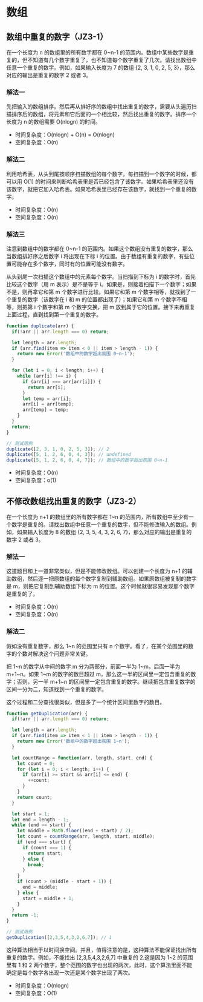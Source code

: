 # 数组

## 数组中重复的数字（JZ3-1）

在一个长度为 n 的数组里的所有数字都在 0~n-1 的范围内。数组中某些数字是重复的，但不知道有几个数字重复了，也不知道每个数字重复了几次。请找出数组中任意一个重复的数字。例如，如果输入长度为 7 的数组 {2, 3, 1, 0, 2, 5, 3}，那么对应的输出是重复的数字 2 或者 3。

### 解法一

先把输入的数组排序。然后再从排好序的数组中找出重复的数字，需要从头遍历扫描排序后的数组，将元素和它后面的一个相比较，然后找出重复的数字。排序一个长度为 n 的数组需要 O(nlogn) 的时间。

- 时间复杂度：O(nlogn) + O(n) = O(nlogn)
- 空间复杂度：O(n)

### 解法二

利用哈希表，从头到尾按顺序扫描数组的每个数字，每扫描到一个数字的时候，都可以用 O(1) 的时间来判断哈希表里是否已经包含了该数字。如果哈希表里还没有该数字，就把它加入哈希表。如果哈希表里已经存在该数字，就找到一个重复的数字。

- 时间复杂度：O(n)
- 空间复杂度：O(n)

### 解法三

注意到数组中的数字都在 0~n-1 的范围内。如果这个数组没有重复的数字，那么当数组排好序之后数字 i 将出现在下标 i 的位置。由于数组有重复的数字，有些位置可能存在多个数字，同时有的位置可能没有数字。

从头到尾一次扫描这个数组中的元素每个数字。当扫描到下标为 i 的数字时，首先比较这个数字（用 m 表示）是不是等于 i。如果是，则接着扫描下一个数字；如果不是，则再拿它和第 m 个数字进行比较。如果它和第 m 个数字相等，就找到了一个重复的数字（该数字在 i 和 m 的位置都出现了）；如果它和第 m 个数字不相等，则把第 i 个数字和第 m 个数字交换，把 m 放到属于它的位置。接下来再重复上面过程，直到找到第一个重复的数字。

```js
function duplicate(arr) {
  if(!arr || arr.length === 0) return;

  let length = arr.length;
  if (arr.find(item => item < 0 || item > length - 1)) {
    return new Error('数组中的数字超出氛围 0~n-1');
  }

  for (let i = 0; i < length; i++) {
    while (arr[i] !== i) {
      if (arr[i] === arr[arr[i]]) {
        return arr[i];
      }
      let temp = arr[i];
      arr[i] = arr[temp];
      arr[temp] = temp;
    }
  }
  return;
}

// 测试用例
duplicate([2, 3, 1, 0, 2, 5, 3]); // 2
duplicate([5, 1, 2, 6, 0, 4, 3]); // undefined
duplicate([5, 1, 2, 6, 0, 4, 7]); // 数组中的数字超出氛围 0~n-1
```

- 时间复杂度：O(n)
- 空间复杂度：o(1)

## 不修改数组找出重复的数字（JZ3-2）

在一个长度为 n+1 的数组里的所有数字都在 1~n 的范围内，所有数组中至少有一个数字是重复的。请找出数组中任意一个重复的数字，但不能修改输入的数组。例如，如果输入长度为 8 的数组 {2, 3, 5, 4, 3, 2, 6, 7}，那么对应的输出是重复的数字 2 或者 3。

### 解法一

这道题目和上一道非常类似，但是不能修改数组。可以创建一个长度为 n+1 的辅助数组，然后逐一把原数组的每个数字复制到辅助数组。如果原数组被复制的数字是 m，则把它复制到辅助数组下标为 m 的位置。这个时候就很容易发现那个数字是重复的了。

- 时间复杂度：O(n)
- 空间复杂度：O(n)

### 解法二

假如没有重复数字，那么 1~n 的范围里只有 n 个数字。看了，在某个范围里的数字的个数对解决这个问题非常关键。

把 1~n 的数字从中间的数字 m 分为两部分，前面一半为 1~m，后面一半为 m+1~n。如果 1~m 的数字的数目超过 m，那么这一半的区间里一定包含重复的数字；否则，另一半 m+1~n 的区间里一定包含重复的数字。继续把包含重复数字的区间一分为二，知道找到一个重复的数字。

这个过程和二分查找很类似，但是多了一个统计区间里数字的数目。

```js
function getDuplication(arr) {
  if(!arr || arr.length === 0) return;

  let length = arr.length;
  if (arr.find(item => item < 1 || item > length - 1)) {
    return new Error('数组中的数字超出氛围 1~n');
  }

  let countRange = function(arr, length, start, end) {
    let count = 0;
    for (let i = 0; i < length; i++) {
      if (arr[i] >= start && arr[i] <= end) {
        ++count;
      }
    }
    return count;
  }

  let start = 1;
  let end = length - 1;
  while (end >= start) {
    let middle = Math.floor((end + start) / 2);
    let count = countRange(arr, length, start, middle);
    if (end === start) {
      if (count === 1) {
        return start;
      } else {
        break;
      }
    }
    if (count > (middle - start + 1)) {
      end = middle;
    } else {
      start = middle + 1;
    }
  }
  return -1;
}

// 测试用例
getDuplication([2,3,5,4,3,2,6,7]); // 1

```

这种算法相当于以时间换空间。并且，值得注意的是，这种算法不能保证找出所有重复的数字。例如，不能找出 [2,3,5,4,3,2,6,7] 中重复的 2.这是因为 1~2 的范围里有 1 和 2 两个数字，整个范围的数字也出现的两次，此时，这个算法里面不能确定是每个数字各出现一次还是某个数字出现了两次。

- 时间复杂度：O(nlogn)
- 空间复杂度：O(1)